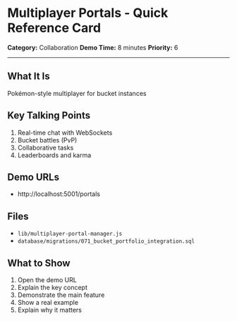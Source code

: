 # Multiplayer Portals - Quick Reference Card

**Category:** Collaboration
**Demo Time:** 8 minutes
**Priority:** 6

---

## What It Is

Pokémon-style multiplayer for bucket instances

## Key Talking Points

1. Real-time chat with WebSockets
2. Bucket battles (PvP)
3. Collaborative tasks
4. Leaderboards and karma

## Demo URLs

- http://localhost:5001/portals

## Files

- `lib/multiplayer-portal-manager.js`
- `database/migrations/071_bucket_portfolio_integration.sql`

## What to Show

1. Open the demo URL
2. Explain the key concept
3. Demonstrate the main feature
4. Show a real example
5. Explain why it matters

